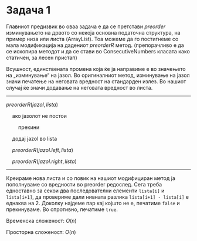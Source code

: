 # Задача 1

Главниот предизвик во оваа задача е да се претстави *preorder* изминувањето на дрвото со некоја основна податочна структура, на пример низа или листа (ArrayList). Тоа можеме да го постигнеме со мала модификација на дадениот *preorderR* метод. (препорачливо е да се ископира методот и да се стави во ConsecutiveNumbers класата како статичен, за лесен пристап)

Всушност, единствената промена која ќе ја направиме е во значењето на „изминување“ на јазол. Во оригиналниот метод, изминување на јазол значи печатење на неговата вредност на стандарден излез. Во нашиот случај ќе значи додавање на неговата вредност во листа.

___

$preorderR(jazol, lista)$

$\quad\text{ако јазолот не постои}$

$\quad\quad\text{прекини}$

$\quad\text{додај jazol во lista}$

$\quad preorderR(jazol.left, lista)$

$\quad preorderR(jazol.right, lista)$

___

Креираме нова листа и со повик на нашиот модифициран метод ја пополнуваме со вредности во preorder редослед. Сега треба едноставно за секои два последователни елементи `lista[i]` и `lista[i+1]`, да провериме дали нивната разлика `lista[i+1] - lista[i]` е еднаква на 2. Доколку најдеме пар кај којшто не е, печатиме `false` и прекинуваме. Во спротивно, печатиме `true`.

Временска сложеност: $O(n)$

Просторна сложеност: $O(n)$
